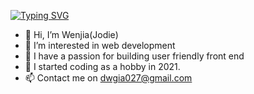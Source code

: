 [![Typing SVG](https://readme-typing-svg.demolab.com/?lines=Hi+I+am+Wenjia;ICT+uni+student;I+am+interested+in+web+development)](https://git.io/typing-svg)
- 👋 Hi, I’m Wenjia(Jodie)
- 👀 I’m interested in web development
- 🌱 I have a passion for building user friendly front end
- 💞️ I started coding as a hobby in 2021.
- 📫 Contact me on dwgia027@gmail.com

<!---
Giaaaaaaa/Giaaaaaaa is a ✨ special ✨ repository because its `README.md` (this file) appears on your GitHub profile.
You can click the Preview link to take a look at your changes.
--->
